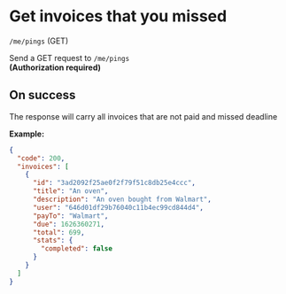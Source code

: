 # Get invoices that you missed
`/me/pings` (GET)  
  
  
Send a GET request to `/me/pings`  
**(Authorization required)**  
  
  
## On success
  
The response will carry all invoices that are not paid and missed deadline  
  
  
**Example:**  
  
```json
{
  "code": 200,
  "invoices": [
    {
      "id": "3ad2092f25ae0f2f79f51c8db25e4ccc",
      "title": "An oven",
      "description": "An oven bought from Walmart",
      "user": "646d01df29b76040c11b4ec99cd844d4",
      "payTo": "Walmart",
      "due": 1626360271,
      "total": 699,
      "stats": {
        "completed": false
      }
    }
  ]
}
```